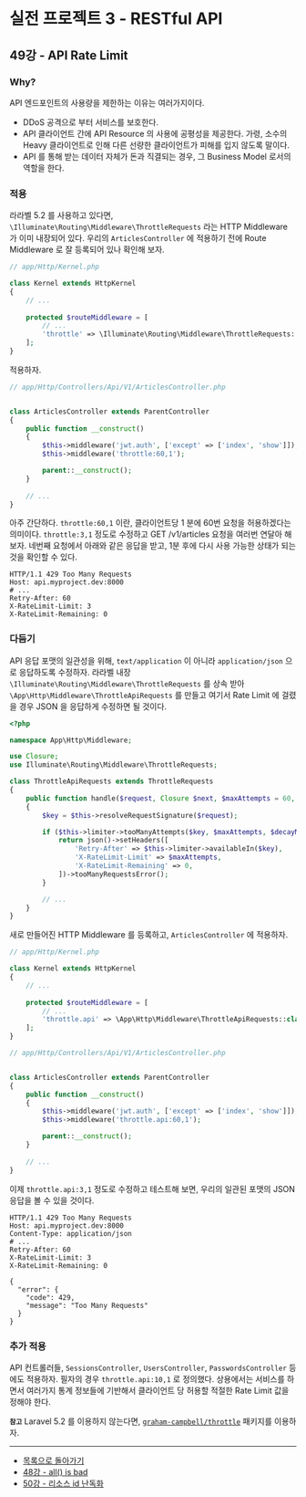 # 실전 프로젝트 3 - RESTful API

## 49강 - API Rate Limit

### Why?

API 엔드포인트의 사용량을 제한하는 이유는 여러가지이다.

-   DDoS 공격으로 부터 서비스를 보호한다.
-   API 클라이언트 간에 API Resource 의 사용에 공평성을 제공한다. 가령, 소수의 Heavy 클라이언트로 인해 다른 선량한 클라이언트가 피해를 입지 않도록 말이다.
-   API 를 통해 받는 데이터 자체가 돈과 직결되는 경우, 그 Business Model 로서의 역할을 한다.

### 적용

라라벨 5.2 를 사용하고 있다면, `\Illuminate\Routing\Middleware\ThrottleRequests` 라는 HTTP Middleware 가 이미 내장되어 있다. 우리의 `ArticlesController` 에 적용하기 전에 Route Middleware 로 잘 등록되어 있나 확인해 보자.

```php
// app/Http/Kernel.php

class Kernel extends HttpKernel
{
    // ...
    
    protected $routeMiddleware = [
        // ...
        'throttle' => \Illuminate\Routing\Middleware\ThrottleRequests::class,
    ];
}
```

적용하자.

```php
// app/Http/Controllers/Api/V1/ArticlesController.php


class ArticlesController extends ParentController
{
    public function __construct()
    {
        $this->middleware('jwt.auth', ['except' => ['index', 'show']]);
        $this->middleware('throttle:60,1');

        parent::__construct();
    }
    
    // ...
}
```

아주 간단하다. `throttle:60,1` 이란, 클라이언트당 1 분에 60번 요청을 허용하겠다는 의미이다. `throttle:3,1` 정도로 수정하고 GET /v1/articles 요청을 여러번 연달아 해 보자. 네번째 요청에서 아래와 같은 응답을 받고, 1분 후에 다시 사용 가능한 상태가 되는 것을 확인할 수 있다.  
  
```HTTP
HTTP/1.1 429 Too Many Requests
Host: api.myproject.dev:8000
# ...
Retry-After: 60
X-RateLimit-Limit: 3
X-RateLimit-Remaining: 0
```

### 다듬기

API 응답 포맷의 일관성을 위해, `text/application` 이 아니라 `application/json` 으로 응답하도록 수정하자. 라라벨 내장 `\Illuminate\Routing\Middleware\ThrottleRequests` 를 상속 받아 `\App\Http\Middleware\ThrottleApiRequests` 를 만들고 여기서 Rate Limit 에 걸렸을 경우 JSON 을 응답하게 수정하면 될 것이다.

```php
<?php

namespace App\Http\Middleware;

use Closure;
use Illuminate\Routing\Middleware\ThrottleRequests;

class ThrottleApiRequests extends ThrottleRequests
{
    public function handle($request, Closure $next, $maxAttempts = 60, $decayMinutes = 1)
    {
        $key = $this->resolveRequestSignature($request);

        if ($this->limiter->tooManyAttempts($key, $maxAttempts, $decayMinutes)) {
            return json()->setHeaders([
                'Retry-After' => $this->limiter->availableIn($key),
                'X-RateLimit-Limit' => $maxAttempts,
                'X-RateLimit-Remaining' => 0,
            ])->tooManyRequestsError();
        }

        // ...
    }
}
```

새로 만들어진 HTTP Middleware 를 등록하고, `ArticlesController` 에 적용하자.

```php
// app/Http/Kernel.php

class Kernel extends HttpKernel
{
    // ...
    
    protected $routeMiddleware = [
        // ...
        'throttle.api' => \App\Http\Middleware\ThrottleApiRequests::class,
    ];
}
```

```php
// app/Http/Controllers/Api/V1/ArticlesController.php


class ArticlesController extends ParentController
{
    public function __construct()
    {
        $this->middleware('jwt.auth', ['except' => ['index', 'show']]);
        $this->middleware('throttle.api:60,1');

        parent::__construct();
    }
    
    // ...
}
```

이제 `throttle.api:3,1` 정도로 수정하고 테스트해 보면, 우리의 일관된 포맷의 JSON 응답을 볼 수 있을 것이다.
  
```HTTP
HTTP/1.1 429 Too Many Requests
Host: api.myproject.dev:8000
Content-Type: application/json
# ...
Retry-After: 60
X-RateLimit-Limit: 3
X-RateLimit-Remaining: 0

{
  "error": {
    "code": 429,
    "message": "Too Many Requests"
  }
}
```

### 추가 적용

API 컨트롤러들, `SessionsController`, `UsersController`, `PasswordsController` 등에도 적용하자. 필자의 경우 `throttle.api:10,1` 로 정의했다. 상용에서는 서비스를 하면서 여러가지 통계 정보들에 기반해서 클라이언트 당 허용할 적절한 Rate Limit 값을 정해야 한다. 

**`참고`** Laravel 5.2 를 이용하지 않는다면, [`graham-campbell/throttle`](https://github.com/GrahamCampbell/Laravel-Throttle) 패키지를 이용하자. 

<!--@start-->
---

- [목록으로 돌아가기](../readme.md)
- [48강 - all() is bad](48-all-is-bad.md)
- [50강 - 리소스 id 난독화](50-id-obfuscation.md)
<!--@end-->